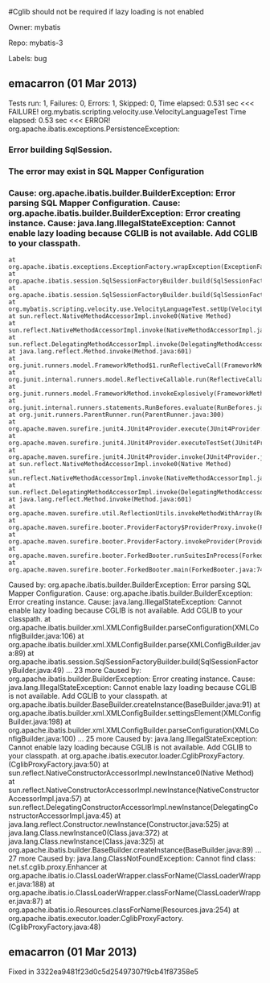#Cglib should not be required if lazy loading is not enabled

Owner: mybatis

Repo: mybatis-3

Labels: bug 

## emacarron (01 Mar 2013)

Tests run: 1, Failures: 0, Errors: 1, Skipped: 0, Time elapsed: 0.531 sec <<< FAILURE!
org.mybatis.scripting.velocity.use.VelocityLanguageTest  Time elapsed: 0.53 sec  <<< ERROR!
org.apache.ibatis.exceptions.PersistenceException: 
### Error building SqlSession.
### The error may exist in SQL Mapper Configuration
### Cause: org.apache.ibatis.builder.BuilderException: Error parsing SQL Mapper Configuration. Cause: org.apache.ibatis.builder.BuilderException: Error creating instance. Cause: java.lang.IllegalStateException: Cannot enable lazy loading because CGLIB is not available. Add CGLIB to your classpath.

```
at org.apache.ibatis.exceptions.ExceptionFactory.wrapException(ExceptionFactory.java:23)
at org.apache.ibatis.session.SqlSessionFactoryBuilder.build(SqlSessionFactoryBuilder.java:51)
at org.apache.ibatis.session.SqlSessionFactoryBuilder.build(SqlSessionFactoryBuilder.java:35)
at org.mybatis.scripting.velocity.use.VelocityLanguageTest.setUp(VelocityLanguageTest.java:59)
at sun.reflect.NativeMethodAccessorImpl.invoke0(Native Method)
at sun.reflect.NativeMethodAccessorImpl.invoke(NativeMethodAccessorImpl.java:57)
at sun.reflect.DelegatingMethodAccessorImpl.invoke(DelegatingMethodAccessorImpl.java:43)
at java.lang.reflect.Method.invoke(Method.java:601)
at org.junit.runners.model.FrameworkMethod$1.runReflectiveCall(FrameworkMethod.java:45)
at org.junit.internal.runners.model.ReflectiveCallable.run(ReflectiveCallable.java:15)
at org.junit.runners.model.FrameworkMethod.invokeExplosively(FrameworkMethod.java:42)
at org.junit.internal.runners.statements.RunBefores.evaluate(RunBefores.java:27)
at org.junit.runners.ParentRunner.run(ParentRunner.java:300)
at org.apache.maven.surefire.junit4.JUnit4Provider.execute(JUnit4Provider.java:236)
at org.apache.maven.surefire.junit4.JUnit4Provider.executeTestSet(JUnit4Provider.java:134)
at org.apache.maven.surefire.junit4.JUnit4Provider.invoke(JUnit4Provider.java:113)
at sun.reflect.NativeMethodAccessorImpl.invoke0(Native Method)
at sun.reflect.NativeMethodAccessorImpl.invoke(NativeMethodAccessorImpl.java:57)
at sun.reflect.DelegatingMethodAccessorImpl.invoke(DelegatingMethodAccessorImpl.java:43)
at java.lang.reflect.Method.invoke(Method.java:601)
at org.apache.maven.surefire.util.ReflectionUtils.invokeMethodWithArray(ReflectionUtils.java:189)
at org.apache.maven.surefire.booter.ProviderFactory$ProviderProxy.invoke(ProviderFactory.java:165)
at org.apache.maven.surefire.booter.ProviderFactory.invokeProvider(ProviderFactory.java:85)
at org.apache.maven.surefire.booter.ForkedBooter.runSuitesInProcess(ForkedBooter.java:103)
at org.apache.maven.surefire.booter.ForkedBooter.main(ForkedBooter.java:74)
```

Caused by: org.apache.ibatis.builder.BuilderException: Error parsing SQL Mapper Configuration. Cause: org.apache.ibatis.builder.BuilderException: Error creating instance. Cause: java.lang.IllegalStateException: Cannot enable lazy loading because CGLIB is not available. Add CGLIB to your classpath.
    at org.apache.ibatis.builder.xml.XMLConfigBuilder.parseConfiguration(XMLConfigBuilder.java:106)
    at org.apache.ibatis.builder.xml.XMLConfigBuilder.parse(XMLConfigBuilder.java:89)
    at org.apache.ibatis.session.SqlSessionFactoryBuilder.build(SqlSessionFactoryBuilder.java:49)
    ... 23 more
Caused by: org.apache.ibatis.builder.BuilderException: Error creating instance. Cause: java.lang.IllegalStateException: Cannot enable lazy loading because CGLIB is not available. Add CGLIB to your classpath.
    at org.apache.ibatis.builder.BaseBuilder.createInstance(BaseBuilder.java:91)
    at org.apache.ibatis.builder.xml.XMLConfigBuilder.settingsElement(XMLConfigBuilder.java:198)
    at org.apache.ibatis.builder.xml.XMLConfigBuilder.parseConfiguration(XMLConfigBuilder.java:100)
    ... 25 more
Caused by: java.lang.IllegalStateException: Cannot enable lazy loading because CGLIB is not available. Add CGLIB to your classpath.
    at org.apache.ibatis.executor.loader.CglibProxyFactory.<init>(CglibProxyFactory.java:50)
    at sun.reflect.NativeConstructorAccessorImpl.newInstance0(Native Method)
    at sun.reflect.NativeConstructorAccessorImpl.newInstance(NativeConstructorAccessorImpl.java:57)
    at sun.reflect.DelegatingConstructorAccessorImpl.newInstance(DelegatingConstructorAccessorImpl.java:45)
    at java.lang.reflect.Constructor.newInstance(Constructor.java:525)
    at java.lang.Class.newInstance0(Class.java:372)
    at java.lang.Class.newInstance(Class.java:325)
    at org.apache.ibatis.builder.BaseBuilder.createInstance(BaseBuilder.java:89)
    ... 27 more
Caused by: java.lang.ClassNotFoundException: Cannot find class: net.sf.cglib.proxy.Enhancer
    at org.apache.ibatis.io.ClassLoaderWrapper.classForName(ClassLoaderWrapper.java:188)
    at org.apache.ibatis.io.ClassLoaderWrapper.classForName(ClassLoaderWrapper.java:87)
    at org.apache.ibatis.io.Resources.classForName(Resources.java:254)
    at org.apache.ibatis.executor.loader.CglibProxyFactory.<init>(CglibProxyFactory.java:48)


## emacarron (01 Mar 2013)

Fixed in 3322ea9481f23d0c5d25497307f9cb41f87358e5


